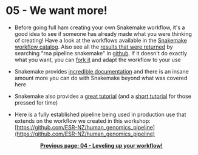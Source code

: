 # 05 - We want more!

- Before going full ham creating your own Snakemake workflow, it's a good idea to see if someone has already made what you were thinking of creating! Have a look at the workflows available in the [Snakemake workflow catalog](https://snakemake.github.io/snakemake-workflow-catalog/). Also see all the [results that were returned](https://github.com/search?q=rna+pipeline+snakemake) by searching "rna pipeline snakemake" in [github](https://github.com/). If it doesn't do exactly what you want, you can [fork it](https://docs.github.com/en/free-pro-team@latest/github/getting-started-with-github/fork-a-repo) and adapt the workflow to your use

- Snakemake provides [incredible documentation](https://snakemake.readthedocs.io/en/stable/) and there is an insane amount more you can do with Snakemake beyond what was covered here

- Snakemake also provides a [great tutorial](https://snakemake.readthedocs.io/en/stable/tutorial/tutorial.html) (and a [short tutorial](https://snakemake.readthedocs.io/en/stable/tutorial/short.html) for those pressed for time)

- Here is a fully established pipeline being used in production use that extends on the workflow we created in this workshop: [https://github.com/ESR-NZ/human_genomics_pipeline](https://github.com/ESR-NZ/human_genomics_pipeline)

<p align="center"><b><a href="https://nesi.github.io/snakemake_workshop/workshop_material/04_leveling_up_your_workflow.html">Previous page: 04 - Leveling up your workflow!</a>
